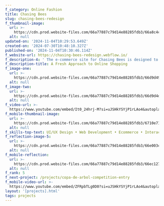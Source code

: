 ```yaml
---
f_category: Online Fashion
title: Chasing Bees
slug: chasing-bees-redesign
f_thumbnail-image:
  url: >-
    https://cdn.prod.website-files.com/66a77887c79d14e88285fdb3/66a8c4c3f2f547d835f9eb1c_Chasing%20Bees%20Thumbnail.webp
  alt: null
updated-on: '2024-11-04T10:29:53.649Z'
created-on: '2024-07-30T10:48:10.327Z'
published-on: '2024-11-04T10:30:46.114Z'
f_website-url: https://chasing-bees-redesign.webflow.io/
f_description-4: ' The e-commerce site for Chasing Bees is designed to be as vibrant and dynamic as the clothing it offers. This engaging design perfectly complements the brand''s playful and summer-themed aesthetic, creating a shopping experience that is truly unique. Visitors can effortlessly search, filter, and browse through the extensive range of products, from stylish caps and hats to leisurewear and beach bags. The intuitive layout allows customers to easily navigate the site, ensuring that they can find exactly what they''re looking for with minimal effort. With a focus on user experience, the site not only showcases the lively spirit of the Chasing Bees brand but also makes online shopping enjoyable and efficient for every customer.'
f_description-title: A Fresh Approach to Online Shopping
f_image-one:
  url: >-
    https://cdn.prod.website-files.com/66a77887c79d14e88285fdb3/66d9d495772263a440f66cc9_6X2A8458_copy.webp
  alt: null
f_image-two:
  url: >-
    https://cdn.prod.website-files.com/66a77887c79d14e88285fdb3/66d9d4de9c6d4fe8e276a694_swipe_3_2048x.jpg
  alt: null
f_video-url: >-
  https://www.youtube.com/embed/It0_24hrj-M?si=uJSHkYSYjP1rLAo4&autoplay=1&mute=1&loop=1&controls=0&color=white&modestbranding=0&rel=0&playsinline=1&enablejsapi&playlist=It0_24hrj-M
f_mobile-thumbnail-image:
  url: >-
    https://cdn.prod.website-files.com/66a77887c79d14e88285fdb3/6710e719ff16615d58607429_Chasing%20Bees%20Mobile%20Thumbnail.webp
  alt: null
f_skills-top-text: UI/UX Design • Web Development • Ecommerce • Interaction Design
f_reflection-image-5:
  url: >-
    https://cdn.prod.website-files.com/66a77887c79d14e88285fdb3/66e003c3762f720dbb1f5bbf_Chasing%20Bees%20Thumbnail%20Reflection.webp
  alt: null
f_mobile-reflection:
  url: >-
    https://cdn.prod.website-files.com/66a77887c79d14e88285fdb3/66ec127971357d6af5026d2d_Chasing%20Bees%20Mobile%20Thumbnail%20reflection.webp
  alt: null
f_rank: 5
f_next-project: /projects/copa-de-arbol-competition-entry
f_mobile-video-url: >-
  https://www.youtube.com/embed/ZFRpbTLg0D0?si=uJSHkYSYjP1rLAo4&autoplay=1&mute=1&loop=1&controls=0&color=white&modestbranding=0&rel=0&playsinline=1&enablejsapi&playlist=ZFRpbTLg0D0
layout: '[projects].html'
tags: projects
---
```




